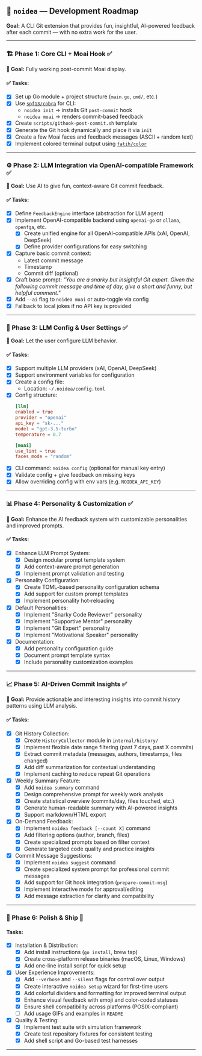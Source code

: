 ## 🧠 `noidea` — Development Roadmap
**Goal:** A CLI Git extension that provides fun, insightful, AI-powered feedback after each commit — with no extra work for the user.

---

### 🏗️ Phase 1: Core CLI + Moai Hook ✅

**🔹 Goal:** Fully working post-commit Moai display.

#### ✅ Tasks:
- [x] Set up Go module + project structure (`main.go`, `cmd/`, etc.)
- [x] Use [`spf13/cobra`](https://github.com/spf13/cobra) for CLI:
  - `noidea init` → installs Git `post-commit` hook
  - `noidea moai` → renders commit-based feedback
- [x] Create `scripts/githook-post-commit.sh` template
- [x] Generate the Git hook dynamically and place it via `init`
- [x] Create a few Moai faces and feedback messages (ASCII + random text)
- [x] Implement colored terminal output using [`fatih/color`](https://github.com/fatih/color)

---

### ⚙️ Phase 2: LLM Integration via OpenAI-compatible Framework ✅

**🔹 Goal:** Use AI to give fun, context-aware Git commit feedback.

#### ✅ Tasks:
- [x] Define `FeedbackEngine` interface (abstraction for LLM agent)
- [x] Implement OpenAI-compatible backend using `openai-go` or `ollama`, `openfga`, etc.
  - [x] Create unified engine for all OpenAI-compatible APIs (xAI, OpenAI, DeepSeek)
  - [x] Define provider configurations for easy switching
- [x] Capture basic commit context:
  - Latest commit message
  - Timestamp
  - Commit diff (optional)
- [x] Craft base prompt:
  _"You are a snarky but insightful Git expert. Given the following commit message and time of day, give a short and funny, but helpful comment."_
- [x] Add `--ai` flag to `noidea moai` or auto-toggle via config
- [x] Fallback to local jokes if no API key is provided

---

### 🧪 Phase 3: LLM Config & User Settings ✅

**🔹 Goal:** Let the user configure LLM behavior.

#### ✅ Tasks:
- [x] Support multiple LLM providers (xAI, OpenAI, DeepSeek)
- [x] Support environment variables for configuration
- [x] Create a config file:
  - Location: `~/.noidea/config.toml`
- [x] Config structure:
  ```toml
  [llm]
  enabled = true
  provider = "openai"
  api_key = "sk-..."
  model = "gpt-3.5-turbo"
  temperature = 0.7

  [moai]
  use_lint = true
  faces_mode = "random"
  ```
- [x] CLI command: `noidea config` (optional for manual key entry)
- [x] Validate config + give feedback on missing keys
- [x] Allow overriding config with env vars (e.g. `NOIDEA_API_KEY`)

---

### 📊 Phase 4: Personality & Customization ✅

**🔹 Goal:** Enhance the AI feedback system with customizable personalities and improved prompts.

#### ✅ Tasks:
- [x] Enhance LLM Prompt System:
  - [x] Design modular prompt template system
  - [x] Add context-aware prompt generation
  - [x] Implement prompt validation and testing
- [x] Personality Configuration:
  - [x] Create TOML-based personality configuration schema
  - [x] Add support for custom prompt templates
  - [x] Implement personality hot-reloading
- [x] Default Personalities:
  - [x] Implement "Snarky Code Reviewer" personality
  - [x] Implement "Supportive Mentor" personality  
  - [x] Implement "Git Expert" personality
  - [x] Implement "Motivational Speaker" personality
- [x] Documentation:
  - [x] Add personality configuration guide
  - [x] Document prompt template syntax
  - [x] Include personality customization examples

---

### 📈 Phase 5: AI-Driven Commit Insights ✅

**🔹 Goal:** Provide actionable and interesting insights into commit history patterns using LLM analysis.

#### ✅ Tasks:
- [x] Git History Collection:
  - [x] Create `HistoryCollector` module in `internal/history/`
  - [x] Implement flexible date range filtering (past 7 days, past X commits)
  - [x] Extract commit metadata (messages, authors, timestamps, files changed)
  - [x] Add diff summarization for contextual understanding
  - [x] Implement caching to reduce repeat Git operations

- [x] Weekly Summary Feature:
  - [x] Add `noidea summary` command
  - [x] Design comprehensive prompt for weekly work analysis
  - [x] Create statistical overview (commits/day, files touched, etc.)
  - [x] Generate human-readable summary with AI-powered insights
  - [x] Support markdown/HTML export

- [x] On-Demand Feedback:
  - [x] Implement `noidea feedback [--count X]` command
  - [x] Add filtering options (author, branch, files)
  - [x] Create specialized prompts based on filter context
  - [x] Generate targeted code quality and practice insights

- [x] Commit Message Suggestions:
  - [x] Implement `noidea suggest` command
  - [x] Create specialized system prompt for professional commit messages
  - [x] Add support for Git hook integration (`prepare-commit-msg`)
  - [x] Implement interactive mode for approval/editing
  - [x] Add message extraction for clarity and compatibility

---

### 🧼 Phase 6: Polish & Ship 🚧

#### Tasks:
- [x] Installation & Distribution:
  - [x] Add install instructions (`go install`, brew tap)
  - [x] Create cross-platform release binaries (macOS, Linux, Windows)
  - [x] Add one-line install script for quick setup
- [x] User Experience Improvements:
  - [x] Add `--verbose` and `--silent` flags for control over output
  - [x] Create interactive `noidea setup` wizard for first-time users
  - [x] Add colorful dividers and formatting for improved terminal output
  - [x] Enhance visual feedback with emoji and color-coded statuses
  - [x] Ensure shell compatibility across platforms (POSIX-compliant)
  - [ ] Add usage GIFs and examples in `README`
- [x] Quality & Testing:
  - [x] Implement test suite with simulation framework
  - [x] Create test repository fixtures for consistent testing
  - [x] Add shell script and Go-based test harnesses

---